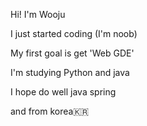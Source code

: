 Hi! I'm Wooju 

I just started coding (I'm noob)

My first goal is get 'Web GDE'

I'm studying Python and java

I hope do well java spring


and from korea🇰🇷

<!---
wooju0116/wooju0116 is a ✨ special ✨ repository because its `README.md` (this file) appears on your GitHub profile.
You can click the Preview link to take a look at your changes.
--->

